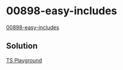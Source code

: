 # 00898-easy-includes

[00898-easy-includes](https://github.com/type-challenges/type-challenges/blob/main/questions/00898-easy-includes/README.md)

## Solution

[TS Playground](https://www.typescriptlang.org/play?#code/PQKgUABBAcCc0QLQQJIDsDGAbArgEwFMBnSJRci0gIwE8I0cssIAKAAQGsa0CAzHDgEoIAYgIBDInRHiATrPE1SpEaogBFHMQAuASwD2aZVBQBbAA5YCpgmm0RtACwIQAUuIBu4gMoZZu83sAAwBBeUUAOl1MXEIiIIh+TD1DCGiHZwcacxcpIm1rCIgQrJyHcQ5iDJdtAHd9CDkAcxwbOyIigBVM-Rxtcz6IIkderDwIKhdxCf19K3E0CCDtWS0E-Vkl3nEsIgIgiOMIADENiAIAD3ELKwAuI6DH7RIobWyXXSIABV0mOQBZWwQAC8qBi+GIAB4ANoAcgA0nIiLCADQQWEAUSIujwn10qPRAHVrjgcATYd4FtoFuJYQBdNGwgAiBlhAD4IMBgOcLjkMAVxtoGpMtjs9kFSI8JVBSByAGq6Ai1CCpADium0AAkcFRbhBHNp+kRblznhhHBEAFYdDZNYBwaBgEDAMCu0AQAD6Xu9Pu9EAAmr1NgBhfSECCagiyFy+2NeiDOsBvMreAhYXgYgCOOB2kIAGmj-RzQSxIZ02SxhMCOZ0eQU0HgiBA8xAAPwQACMED1ACZhJd643WGWK1Wa3XbEP-W3O92IH2ZystHPtrsCEn3mDsBCiGWJw2m9HxHhDFg6AsaNCGRAAKrFiCkWsDydN6HRXhRk66WT5NERf-vp+ABKOh0g+UDtqm6ZZjmWCQsc36-reHLPgeDirOuUAQehy6kFAeroNucSQiBSF3uBK5iuuYDunGsYQJ0OgQMGkhVHRvoJi6ugWBs9jJi4ADeEAwTsaIYryBD8hAAC+iSyPopjomw-GIOaOxWGgTTEMAfS-Mirr8RAGCsU2oLQqQ4l8tokIiXBhGxFCcKIj+5JYjieLksSpikuSlJ2DS9KMs5yJsmiS4EGyoUWRJ-I2dmub2TuMIIkirnYri2KeSSZKMn51JoLS17MqyoWJFRkUotFVlxbBkKJcR0IdmiPZogAzGiACsaIAGxogA7NefWleFFVVZJ1m2XV4INU185tZ1PX9deAAspWrnso1QJZ401Ql02ObNLUQK1149sNGGbcJMUTfFdn7bujXNW114dudWiXdtsWTfVjkCdJ15CeIeqwiEsIyWt5VRVt127XdRGOVQszzGgT3HQtEC9RAA1outEU45DlXQ9V333TC4Wo+1EBdRjS1oojcwSGgENrh9MMk-DD24xT6OY9jZUs2FF1Q1dxO3VNHMwoDwOgzJAMQEeJ5oGejTS2D0nMxtwufTdtU-Q9QkK6e56q7LaJS+iMvq-jLNa2zYt6zCHYvRAAA+84axFtui7rpONa784vR7rPe3tEvQgwTDXjgDZ8NEBB4EHXs7ezDkPdHhC8HHeDXhHWCJ5VdKum6ICeuxfrHDgshOJ+3gFOYTZl36iagLKEDeI4cguDQQZDHMumGMa+qGvXJrAGaFrWhEtr2vAwALEQtRRq3CpKr3uApGgg8Gkao-j1aNqyHaDrAEQfcby8EAcv8GwuMGHdMLYWlb8PxqmkQ5r71Ph9Oi6YBAA)
